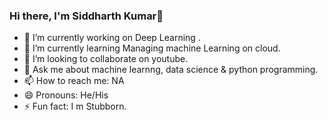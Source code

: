 ### Hi there, I'm Siddharth Kumar👋




- 🔭 I’m currently working on Deep Learning .
- 🌱 I’m currently learning Managing machine Learning on cloud.
- 👯 I’m looking to collaborate on youtube.
- 💬 Ask me about machine learnng, data science & python programming.
- 📫 How to reach me: NA
- 😄 Pronouns: He/His
- ⚡ Fun fact: I m Stubborn.

